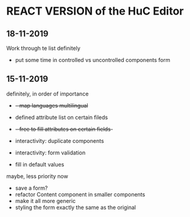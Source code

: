# REACT VERSION of the HuC Editor

## 18-11-2019
Work through te list
definitely
- put some time in controlled vs uncontrolled components form



## 15-11-2019

definitely, in order of importance
- ~~- map languages multilingual~~
- defined attribute list on certain fileds
- ~~- free to fill attributes on certain fields~~- 
- interactivity: duplicate components
- interactivity: form validation

- fill in default values

maybe, less priority now
- save a form?
- refactor Content component in smaller components
- make it all more generic
- styling the form exactly the same as the original
